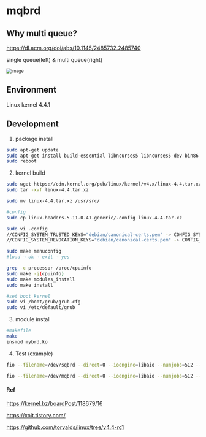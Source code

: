 # mqbrd


## Why multi queue?

https://dl.acm.org/doi/abs/10.1145/2485732.2485740

single queue(left) & multi queue(right)



<img src="https://github.com/MinkiJo/mqbrd/assets/62167266/c455876f-d1a2-4a34-942a-3831d9ba71b3" alt="image" style="zoom:80%;" />



## Environment 

Linux kernel 4.4.1



## Development



1. package install

```bash
sudo apt-get update
sudo apt-get install build-essential libncurses5 libncurses5-dev bin86 kernel-package libssl-dev bison flex libelf-dev dwarves
sudo reboot
```

2. kernel build

```bash
sudo wget https://cdn.kernel.org/pub/linux/kernel/v4.x/linux-4.4.tar.xz
sudo tar -xvf linux-4.4.tar.xz

sudo mv linux-4.4.tar.xz /usr/src/

#config
sudo cp linux-headers-5.11.0-41-generic/.config linux-4.4.tar.xz
```

```bash
sudo vi .config
//CONFIG_SYSTEM_TRUSTED_KEYS="debian/canonical-certs.pem" -> CONFIG_SYSTEM_TRUSTED_KEYS = "" 
//CONFIG_SYSTEM_REVOCATION_KEYS="debian/canonical-certs.pem" -> CONFIG_SYSTEM_REVOCATION_KEYS=""

sudo make menuconfig
#load → ok → exit → yes

grep -c processor /proc/cpuinfo 
sudo make -j(cpuinfo)
sudo make modules_install
sudo make install

#set boot kernel
sudo vi /boot/grub/grub.cfg
sudo vi /etc/default/grub


```

3. module install

```bash
#makefile
make 
insmod mybrd.ko
```



4. Test (example)

```bash
fio --filename=/dev/sqbrd --direct=0 --ioengine=libaio --numjobs=512 --iodepth=32 --rw=randread --bs=4k --size=16G --runtime=60 --time_based --group_reporting --name=brdtest

fio --filename=/dev/mqbrd --direct=0 --ioengine=libaio --numjobs=512 --iodepth=32 --rw=randread --bs=4k --size=16G --runtime=60 --time_based --group_reporting --name=brdtest
```







#### Ref 

https://kernel.bz/boardPost/118679/16

https://xoit.tistory.com/

https://github.com/torvalds/linux/tree/v4.4-rc1


